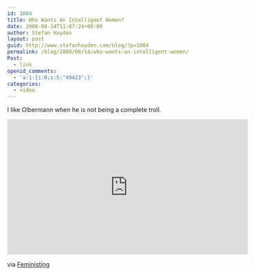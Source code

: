 ```yaml
---
id: 1084
title: Who Wants An Intelligent Women?
date: 2008-08-14T11:07:24+00:00
author: Stefan Hayden
layout: post
guid: http://www.stefanhayden.com/blog/?p=1084
permalink: /blog/2008/08/14/who-wants-an-intelligent-women/
Post:
  - link
openid_comments:
  - 'a:1:{i:0;s:5:"49423";}'
categories:
  - video
---
```

I like Olbermann when he is not being a complete troll.

<iframe width="560" height="315" src="https://www.youtube.com/embed/V2S4slRydDM&color1=11645361&color2=13619151&hl=en&fs=1" title="YouTube video player" frameborder="0" allow="accelerometer; autoplay; clipboard-write; encrypted-media; gyroscope; picture-in-picture" allowfullscreen></iframe>

via <a href="http://feeds.feedburner.com/~r/Feministing/~3/364840246/010379.html">Feministing</a>